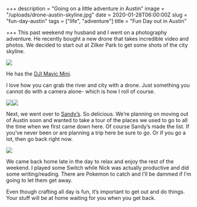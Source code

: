 +++
description = "Going on a little adventure in Austin"
image = "/uploads/drone-austin-skyline.jpg"
date = 2020-01-28T06:00:00Z
slug = "fun-day-austin"
tags = ["life", "adventure"]
title = "Fun Day out in Austin"

+++
This past weekend my husband and I went on a photography adventure. He recently bought a new drone that takes incredible video and photos. We decided to start out at Zilker Park to get some shots of the city skyline.

![](/uploads/drone-austin-skyline.jpg)

He has the [DJI Mavic Mini](https://www.dji.com/mavic-mini).

I love how you can grab the river and city with a drone. Just something you cannot do with a camera alone- which is how I roll of course.

![](/uploads/nick-eating.jpg)![](/uploads/sandys-hamburger.jpg)

Next, we went over to [Sandy’s](https://www.facebook.com/pages/Sandys-Hamburgers/120669561281714?rf=130496560618456). So delicious. We’re planning on moving out of Austin soon and wanted to take a tour of the places we used to go to all the time when we first came down here. Of course Sandy’s made the list. If you’ve never been or are planning a trip here be sure to go. Or if you go a lot, then go back right now.

![](/uploads/cody-reading.jpg)

We came back home late in the day to relax and enjoy the rest of the weekend. I played some Switch while Nick was actually productive and did some writing/reading. There are Pokemon to catch and I’ll be dammed if I’m going to let them get away.

Even though crafting all day is fun, it’s important to get out and do things. Your stuff will be at home waiting for you when you get back.